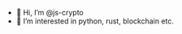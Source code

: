 - 👋 Hi, I’m @js-crypto
- 👀 I’m interested in python, rust, blockchain etc.


<!---
js-crypto/js-crypto is a ✨ special ✨ repository because its `README.md` (this file) appears on your GitHub profile.
You can click the Preview link to take a look at your changes.
--->
